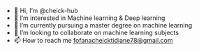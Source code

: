 - 👋 Hi, I’m @cheick-hub
- 👀 I’m interested in Machine learning & Deep learning
- 🌱 I’m currently pursuing a master degree on machine learning
- 💞️ I’m looking to collaborate on machine learning subjects
- 📫 How to reach me fofanacheicktidiane78@gmail.com
